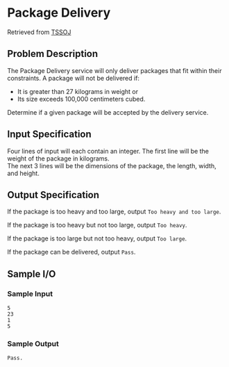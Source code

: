 # Package Delivery

Retrieved from [TSSOJ](https://tssoj.ca/)

## Problem Description
The Package Delivery service will only deliver packages that fit within their constraints. A package will not be delivered if:
- It is greater than 27 kilograms in weight or
- Its size exceeds 100,000 centimeters cubed.

Determine if a given package will be accepted by the delivery service.

## Input Specification
Four lines of input will each contain an integer. The first line will be the weight of the package in kilograms.  
The next 3 lines will be the dimensions of the package, the length, width, and height.

## Output Specification
If the package is too heavy and too large, output `Too heavy and too large`.

If the package is too heavy but not too large, output `Too heavy`.

If the package is too large but not too heavy, output `Too large`.

If the package can be delivered, output `Pass`.

## Sample I/O 

### Sample Input
```
5
23
1
5
```
### Sample Output
```
Pass.
```